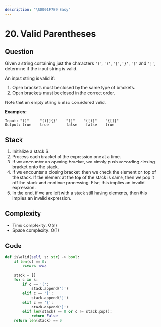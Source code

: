 ```yaml
---
description: "\U0001F7E9 Easy"
---
```


# 20. Valid Parentheses

## Question

Given a string containing just the characters `'('`, `')'`, `'{'`, `'}'`, `'['` and `']'`, determine if the input string is valid.

An input string is valid if:

1. Open brackets must be closed by the same type of brackets.
2. Open brackets must be closed in the correct order.

Note that an empty string is also considered valid.

**Examples:**

```text
Input: "()"     "()[]{}"    "(]"    "([)]"    "{[]}"
Output: true    true        false    false    true
```

## Stack 

1. Initialize a stack S.
2. Process each bracket of the expression one at a time.
3. If we encounter an opening bracket, we simply push according closing bracket onto the stack. 
4. If we encounter a closing bracket, then we check the element on top of the stack. If the element at the top of the stack is same, then we pop it off the stack and continue processing. Else, this implies an invalid expression.
5. In the end, if we are left with a stack still having elements, then this implies an invalid expression.

## Complexity

* Time complexity: O\(n\)
* Space complexity: O\(1\)

## Code 

```python
def isValid(self, s: str) -> bool:
    if len(s) == 0:
        return True
    
    stack = []
    for c in s:
        if c == '(':
            stack.append(')')
        elif c == '[':
            stack.append(']')
        elif c == '{':
            stack.append('}')
        elif len(stack) == 0 or c != stack.pop(): 
            return False
    return len(stack) == 0
```

